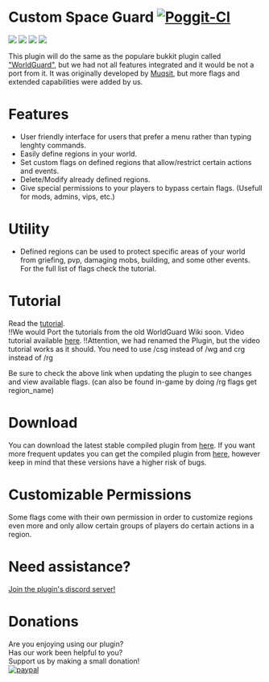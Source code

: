 # Custom Space Guard [![Poggit-CI](https://poggit.pmmp.io/ci.badge/CustomSpaceTeam/CustomSpaceGuard)](https://poggit.pmmp.io/ci/CustomSpaceTeam/CustomSpaceGuard)

[![](https://poggit.pmmp.io/shield.state/CustomSpaceGuard)](https://poggit.pmmp.io/p/CustomSpaceGuard)
[![](https://poggit.pmmp.io/shield.api/CustomSpaceGuard)](https://poggit.pmmp.io/p/CustomSpaceGuard)
[![](https://poggit.pmmp.io/shield.dl.total/CustomSpaceGuard)](https://poggit.pmmp.io/p/CustomSpaceGuard)
[![](https://poggit.pmmp.io/shield.dl/CustomSpaceGuard)](https://poggit.pmmp.io/p/CustomSpaceGuard)


This plugin will do the same as the populare bukkit plugin called ["WorldGuard"](https://dev.bukkit.org/projects/worldguard), but we had not all features integrated and it would be not a port from it. It was originally developed by [Muqsit](https://github.com/Muqsit), but more flags and extended capabilities were added by us.

# Features
- User friendly interface for users that prefer a menu rather than typing lenghty commands.   
- Easily define regions in your world.
- Set custom flags on defined regions that allow/restrict certain actions and events.
- Delete/Modify already defined regions.
- Give special permissions to your players to bypass certain flags. (Usefull for mods, admins, vips, etc.)

# Utility
- Defined regions can be used to protect specific areas of your world from griefing, pvp, damaging mobs, building, and some other events.  
For the full list of flags check the tutorial.

# Tutorial
Read the [tutorial](https://github.com/CustomSpaceTeam/CustomSpaceGuard/wiki).     
!!We would Port the tutorials from the old WorldGuard Wiki soon.
Video tutorial available [here](https://www.youtube.com/watch?v=80s21rwU7K8).
!!Attention, we had renamed the Plugin, but the video tutorial works as it should. You need to use /csg instead of /wg and crg instead of /rg

Be sure to check the above link when updating the plugin to see changes and view available flags. (can also be found in-game by doing /rg flags get region_name)

# Download
You can download the latest stable compiled plugin from [here](https://poggit.pmmp.io/p/CustomSpaceGuard).
If you want more frequent updates you can get the compiled plugin from [here](https://poggit.pmmp.io/ci/CustomSpaceTeam/CustomSpaceGuard), however keep in mind that these versions have a higher risk of bugs.

# Customizable Permissions
Some flags come with their own permission in order to customize regions even more and only allow certain groups of players do certain actions in a region.

# Need assistance?
[Join the plugin's discord server!](https://discordapp.com/invite/uZevqGX)

# Donations
Are you enjoying using our plugin?   
Has our work been helpful to you?   
Support us by making a small donation!   
[![paypal](https://www.paypalobjects.com/en_US/i/btn/btn_donateCC_LG.gif)](https://www.paypal.com/cgi-bin/webscr?cmd=_s-xclick&hosted_button_id=A27544VGVMLKA&source=url)

